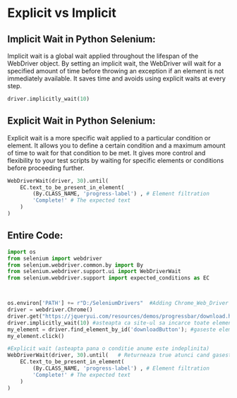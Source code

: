 # Explicit vs Implicit

## Implicit Wait in Python Selenium:

Implicit wait is a global wait applied throughout the lifespan of the WebDriver object. By setting an implicit wait, the WebDriver will wait for a specified amount of time before throwing an exception if an element is not immediately available. It saves time and avoids using explicit waits at every step.

```python
driver.implicitly_wait(10)
```

## Explicit Wait in Python Selenium:

Explicit wait is a more specific wait applied to a particular condition or element. It allows you to define a certain condition and a maximum amount of time to wait for that condition to be met. It gives more control and flexibility to your test scripts by waiting for specific elements or conditions before proceeding further.

```python
WebDriverWait(driver, 30).until( 
    EC.text_to_be_present_in_element(
        (By.CLASS_NAME, 'progress-label') , # Element filtration
        'Complete!' # The expected text
    )
)
```

## Entire Code:

```python
import os
from selenium import webdriver
from selenium.webdriver.common.by import By
from selenium.webdriver.support.ui import WebDriverWait
from selenium.webdriver.support import expected_conditions as EC



os.environ['PATH'] += r"D:/SeleniumDrivers"  #Adding Chrome_Web_Driver to path
driver = webdriver.Chrome()
driver.get("https://jqueryui.com/resources/demos/progressbar/download.html")
driver.implicitly_wait(10) #asteapta ca site-ul sa incarce toate elementele folosite in taskuri
my_element = driver.find_element_by_id('downloadButton'); #gaseste elementul dupa id
my_element.click()

#Explicit wait (asteapta pana o conditie anume este indeplinita)
WebDriverWait(driver, 30).until(   # Returneaza true atunci cand gaseste elementul de tip text(div) dat prin class name , cu valoarea 'Complete!'
    EC.text_to_be_present_in_element(
        (By.CLASS_NAME, 'progress-label') , # Element filtration
        'Complete!' # The expected text
    )
)
```